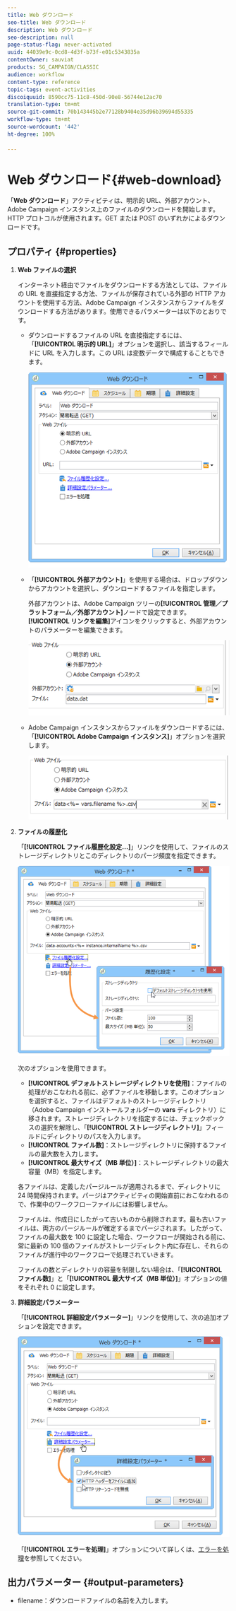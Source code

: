 ```yaml
---
title: Web ダウンロード
seo-title: Web ダウンロード
description: Web ダウンロード
seo-description: null
page-status-flag: never-activated
uuid: 44039e9c-0cd8-4d3f-b73f-e01c5343835a
contentOwner: sauviat
products: SG_CAMPAIGN/CLASSIC
audience: workflow
content-type: reference
topic-tags: event-activities
discoiquuid: 8590cc75-11c8-450d-90e8-56744e12ac70
translation-type: tm+mt
source-git-commit: 70b143445b2e77128b9404e35d96b39694d55335
workflow-type: tm+mt
source-wordcount: '442'
ht-degree: 100%

---
```



# Web ダウンロード{#web-download}

「**Web ダウンロード**」アクティビティは、明示的 URL、外部アカウント、Adobe Campaign インスタンス上のファイルのダウンロードを開始します。HTTP プロトコルが使用されます。GET または POST のいずれかによるダウンロードです。

## プロパティ {#properties}

1. **Web ファイルの選択**

   インターネット経由でファイルをダウンロードする方法としては、ファイルの URL を直接指定する方法、ファイルが保存されている外部の HTTP アカウントを使用する方法、Adobe Campaign インスタンスからファイルをダウンロードする方法があります。使用できるパラメーターは以下のとおりです。

   * ダウンロードするファイルの URL を直接指定するには、「**[!UICONTROL 明示的 URL]**」オプションを選択し、該当するフィールドに URL を入力します。この URL は変数データで構成することもできます。

      ![](assets/download_web_edit.png)

   * 「**[!UICONTROL 外部アカウント]**」を使用する場合は、ドロップダウンからアカウントを選択し、ダウンロードするファイルを指定します。

      外部アカウントは、Adobe Campaign ツリーの&#x200B;**[!UICONTROL 管理／プラットフォーム／外部アカウント]**&#x200B;ノードで設定できます。**[!UICONTROL リンクを編集]**&#x200B;アイコンをクリックすると、外部アカウントのパラメーターを編集できます。

      ![](assets/download_web_edit_external.png)

   * Adobe Campaign インスタンスからファイルをダウンロードするには、「**[!UICONTROL Adobe Campaign インスタンス]**」オプションを選択します。

      ![](assets/download_web_edit_instance.png)

1. **ファイルの履歴化**

   「**[!UICONTROL ファイル履歴化設定...]**」リンクを使用して、ファイルのストレージディレクトリとこのディレクトリのパージ頻度を指定できます。

   ![](assets/download_web_edit_hist.png)

   次のオプションを使用できます。

   * **[!UICONTROL デフォルトストレージディレクトリを使用]**：ファイルの処理がおこなわれる前に、必ずファイルを移動します。このオプションを選択すると、ファイルはデフォルトのストレージディレクトリ（Adobe Campaign インストールフォルダーの **vars** ディレクトリ）に移されます。ストレージディレクトリを指定するには、チェックボックスの選択を解除し、「**[!UICONTROL ストレージディレクトリ]**」フィールドにディレクトリのパスを入力します。
   * **[!UICONTROL ファイル数]**：ストレージディレクトリに保持するファイルの最大数を入力します。
   * **[!UICONTROL 最大サイズ（MB 単位）]**：ストレージディレクトリの最大容量（MB）を指定します。

   各ファイルは、定義したパージルールが適用されるまで、ディレクトリに 24 時間保持されます。パージはアクティビティの開始直前におこなわれるので、作業中のワークフローファイルには影響しません。

   ファイルは、作成日にしたがって古いものから削除されます。最も古いファイルは、両方のパージルールが確定するまでパージされます。したがって、ファイルの最大数を 100 に設定した場合、ワークフローが開始される前に、常に最新の 100 個のファイルがストレージディレクト内に存在し、それらのファイルが進行中のワークフローで処理されていきます。

   ファイルの数とディレクトリの容量を制限しない場合は、「**[!UICONTROL ファイル数]**」と「**[!UICONTROL 最大サイズ（MB 単位）]**」オプションの値をそれぞれ 0 に設定します。

1. **詳細設定パラメーター**

   「**[!UICONTROL 詳細設定パラメーター]**」リンクを使用して、次の追加オプションを設定できます。

   ![](assets/download_web_edit_advanced.png)

   「**[!UICONTROL エラーを処理]**」オプションについて詳しくは、[エラーを処理](../../workflow/using/monitoring-workflow-execution.md#processing-errors)を参照してください。

## 出力パラメーター {#output-parameters}

* filename：ダウンロードファイルの名前を入力します。
